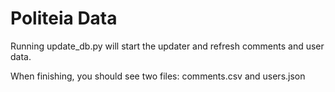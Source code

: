 # Politeia Data

Running update_db.py will start the updater and refresh comments and user data.

When finishing, you should see two files: comments.csv and users.json